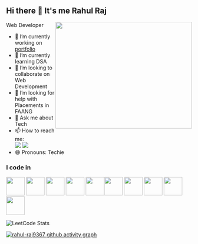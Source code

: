 ## Hi there 👋 It's me Rahul Raj

Web Developer 
<img align="right" width="370" height="290" src="https://i.pinimg.com/originals/47/f0/34/47f0342cec72b800463bf003eac1257e.gif">
- 🔭 I’m currently working on [portfolio](https://rahul-raj9367.github.io/portfolio/)
- 🌱 I’m currently learning DSA
- 👯 I’m looking to collaborate on Web Development 
- 🤔 I’m looking for help with Placements in FAANG
- 💬 Ask me about Tech 
- 📫 How to reach me: 
<br > [<img src="https://img.shields.io/badge/LinkedIn-0077B5?style=for-the-badge&logo=linkedin&logoColor=white" />](https://www.linkedin.com/in/rahul-rajj/) [<img src="https://img.shields.io/badge/Instagram-E4405F?style=for-the-badge&logo=instagram&logoColor=white" />](https://www.instagram.com/rahul_raj9367/)
- 😄 Pronouns: Techie

### I code in
<img height="50" width="50" src="https://img.icons8.com/color/48/000000/java-coffee-cup-logo.png" /> <img height="50" width="50" src="https://img.icons8.com/color/48/000000/html-5.png" /> <img height="50" width="50" src="https://img.icons8.com/color/48/000000/css3.png" /> <img height="50" width="50" src="https://img.icons8.com/color/48/000000/bootstrap.png" />
<img height="50" width="50" src="https://img.icons8.com/color/48/000000/javascript.png"/><img height="50" width="50" src="https://img.icons8.com/color/48/000000/react-native.png"/> <img height="50" width="50" src="https://img.icons8.com/color/48/000000/chakra-ui.png"/>  <img height="50" width="50" src="https://img.icons8.com/color/48/000000/nodejs.png"/> <img height="50" width="50" src="https://img.icons8.com/color/48/000000/express-js.png"/> <img height="50" width="50" src="https://img.icons8.com/color/48/000000/mongodb.png"/>



![LeetCode Stats](https://leetcard.jacoblin.cool/rahul_raj9367?theme=dark&font=Marcellus&ext=heatmap)

[![rahul-raj9367 github activity graph](https://github-readme-activity-graph.vercel.app/graph?username=rahul-raj9367&bg_color=000000&color=ffffff&line=04ff00&point=ffffff&area=true&hide_border=true)](https://github.com/ashutosh00710/github-readme-activity-graph)
